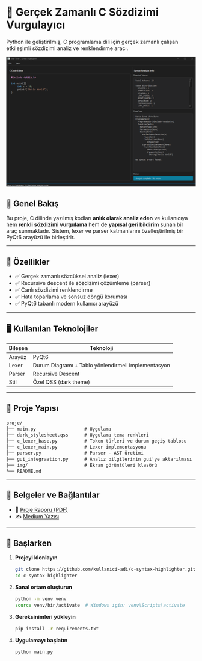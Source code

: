 # 🧠 Gerçek Zamanlı C Sözdizimi Vurgulayıcı

Python ile geliştirilmiş, C programlama dili için gerçek zamanlı çalışan etkileşimli sözdizimi analiz ve renklendirme aracı.

![ekran görüntüsü](img/Real-TimeC_Syntax_Highlighter.png)

## 📌 Genel Bakış

Bu proje, C dilinde yazılmış kodları **anlık olarak analiz eden** ve kullanıcıya hem **renkli sözdizimi vurgulama** hem de **yapısal geri bildirim** sunan bir araç sunmaktadır. Sistem, lexer ve parser katmanlarını özelleştirilmiş bir PyQt6 arayüzü ile birleştirir.

---

## 🎯 Özellikler

- ✅ Gerçek zamanlı sözcüksel analiz (lexer)
- ✅ Recursive descent ile sözdizimi çözümleme (parser)
- ✅ Canlı sözdizimi renklendirme
- ✅ Hata toparlama ve sonsuz döngü koruması
- ✅ PyQt6 tabanlı modern kullanıcı arayüzü


---

## 🖥️ Kullanılan Teknolojiler

| Bileşen           | Teknoloji                                           |
|-------------------|-----------------------------------------------------|
| Arayüz            | PyQt6                                               |
| Lexer             | Durum Diagramı + Tablo yönlendirmeli implementasyon |
| Parser            | Recursive Descent                                   |
| Stil              | Özel QSS (dark theme)                               |

---

## 📂 Proje Yapısı

```
proje/
├── main.py                  # Uygulama
├── dark_stylesheet.qss      # Uygulama tema renkleri
├── c_lexer_base.py          # Token türleri ve durum geçiş tablosu
├── c_lexer_main.py          # Lexer implementasyonu
├── parser.py                # Parser - AST üretimi
├── gui_integraation.py      # Analiz bilgilerinin gui'ye aktarılması
├── img/                     # Ekran görüntüleri klasörü
└── README.md                
```

---

## 📄 Belgeler ve Bağlantılar

- 📘 [Proje Raporu (PDF)](PD_DonemProjesi_HasnaSahinoglu_22360859005.pdf)
- ✍️ [Medium Yazısı](https://medium.com/@hasna.sahinoglu/ger%C3%A7ek-zamanl%C4%B1-c-s%C3%B6zdizimi-vurgulama-sistemi-python-ile-derleyici-uygulamas%C4%B1-7b8eea2ba2c8)

---

## 🚀 Başlarken

1. **Projeyi klonlayın**
   ```bash
   git clone https://github.com/kullanici-adi/c-syntax-highlighter.git
   cd c-syntax-highlighter
   ```

2. **Sanal ortam oluşturun**
   ```bash
   python -m venv venv
   source venv/bin/activate  # Windows için: venv\Scripts\activate
   ```

3. **Gereksinimleri yükleyin**
   ```bash
   pip install -r requirements.txt
   ```

4. **Uygulamayı başlatın**
   ```bash
   python main.py
   ```


